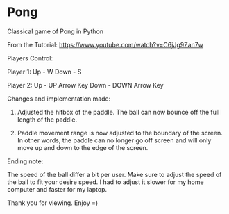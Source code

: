 # Pong
Classical game of Pong in Python

From the Tutorial:
https://www.youtube.com/watch?v=C6jJg9Zan7w

Players Control:

Player 1: Up - W
          Down - S
          
Player 2: Up - UP Arrow Key
          Down - DOWN Arrow Key

Changes and implementation made:

1) Adjusted the hitbox of the paddle. The ball can now bounce off the full length of the paddle.

2) Paddle movement range is now adjusted to the boundary of the screen. In other words, the paddle can no longer go off screen and will      only move up and down to the edge of the screen.

Ending note:

The speed of the ball differ a bit per user. Make sure to adjust the speed of the ball to fit your desire speed. I had to adjust it slower for my home computer and faster for my laptop.

Thank you for viewing. Enjoy =)
